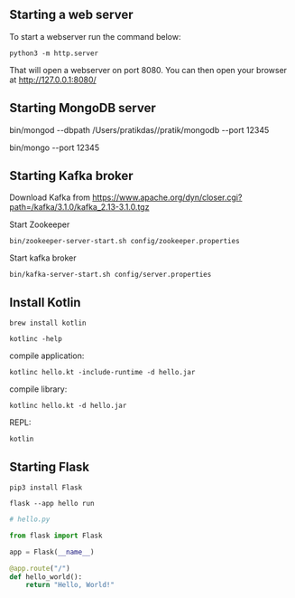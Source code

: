 ## Starting a web server
To start a webserver run the command below:

```shell
python3 -m http.server
```
That will open a webserver on port 8080. You can then open your browser at http://127.0.0.1:8080/

## Starting MongoDB server
bin/mongod --dbpath /Users/pratikdas//pratik/mongodb --port 12345

bin/mongo --port 12345

## Starting Kafka broker

Download Kafka from https://www.apache.org/dyn/closer.cgi?path=/kafka/3.1.0/kafka_2.13-3.1.0.tgz

Start Zookeeper

```shell
bin/zookeeper-server-start.sh config/zookeeper.properties
```
Start kafka broker

```shell
bin/kafka-server-start.sh config/server.properties
```
## Install Kotlin
```shell
brew install kotlin
```
```shell
kotlinc -help
```
compile application:
```shell
kotlinc hello.kt -include-runtime -d hello.jar
```
compile library: 
```shell
kotlinc hello.kt -d hello.jar
```
REPL: 
```shell
kotlin
```
## Starting Flask
```shell
pip3 install Flask
```
```shell
flask --app hello run
```
```python
# hello.py

from flask import Flask

app = Flask(__name__)

@app.route("/")
def hello_world():
    return "Hello, World!"
```

